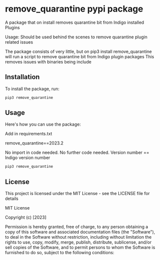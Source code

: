 # remove_quarantine pypi package

A package that on install removes quarantine bit from Indigo installed Plugins


Usage:  Should be used behind the scenes to remove quarantine plugin related issues

The package consists of very little, but on pip3 install remove_quarantine will run a script to remove quarantine bit from Indigo plugin packages
This removes issues with binaries being include

## Installation

To install the package, run:

```python
pip3 remove_quarantine
```

## Usage

Here's how you can use the package:


Add in requirements.txt

remove_quarantine==2023.2

No import in code needed.
No further code needed.
Version number == Indigo version number

```python
pip3 remove_quarantine
```

## License

This project is licensed under the MIT License - see the LICENSE file for details

MIT License

Copyright (c) [2023]

Permission is hereby granted, free of charge, to any person obtaining a copy
of this software and associated documentation files (the "Software"), to deal
in the Software without restriction, including without limitation the rights
to use, copy, modify, merge, publish, distribute, sublicense, and/or sell
copies of the Software, and to permit persons to whom the Software is
furnished to do so, subject to the following conditions:
